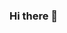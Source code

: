 ### Hi there 👋

<!--
**huichenge/huichenge** is a ✨ _special_ ✨ repository because its `README.md` (this file) appears on your GitHub profile.

My name is Wang Yuanchen, A junior in the School of Computer Science, Dalian Minzu University , majoring in software engineering, enjoys programming

-->
